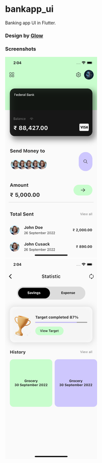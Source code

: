 # bankapp_ui

Banking app UI in Flutter.

### Design by <a href="https://dribbble.com/shots/19344402-Banking-App?utm_source=Clipboard_Shot&utm_campaign=uiux_glow&utm_content=Banking%20App&utm_medium=Social_Share&utm_source=Clipboard_Shot&utm_campaign=uiux_glow&utm_content=Banking%20App&utm_medium=Social_Share">Glow</a>

### Screenshots

<img src="/screenshots/ss1.png" width=300>    <img src="/screenshots/ss2.png" width=300>
